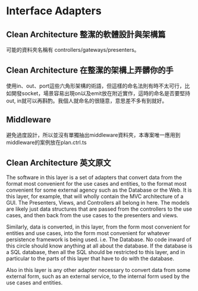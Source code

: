 # Interface Adapters

## Clean Architecture 整潔的軟體設計與架構篇

可能的資料夾名稱有 controllers/gateways/presenters。

## Clean Architecture 在整潔的架構上弄髒你的手

使用in、out、port這些六角形架構的術語，但這樣的命名法則有時不太可行，比如開發socket，場景容易出現on以及emit放在附近實作，這時的命名是否要堅持out, in就可以再斟酌。我個人就命名的很隨意，意思差不多有到就好。

## Middleware

避免過度設計，所以並沒有單獨抽出middleware資料夾，本專案唯一應用到middleware的案例放在plan.ctrl.ts

## Clean Architecture 英文原文

The software in this layer is a set of adapters that convert data from the format most convenient for the use cases and entities, to the format most convenient for some external agency such as the Database or the Web. It is this layer, for example, that will wholly contain the MVC architecture of a GUI. The Presenters, Views, and Controllers all belong in here. The models are likely just data structures that are passed from the controllers to the use cases, and then back from the use cases to the presenters and views.

Similarly, data is converted, in this layer, from the form most convenient for entities and use cases, into the form most convenient for whatever persistence framework is being used. i.e. The Database. No code inward of this circle should know anything at all about the database. If the database is a SQL database, then all the SQL should be restricted to this layer, and in particular to the parts of this layer that have to do with the database.

Also in this layer is any other adapter necessary to convert data from some external form, such as an external service, to the internal form used by the use cases and entities.
